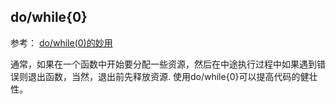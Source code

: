 ## do/while{0}
参考：
[do/while(0)的妙用](http://www.cnblogs.com/wanghetao/archive/2011/11/02/2233545.html)

通常，如果在一个函数中开始要分配一些资源，然后在中途执行过程中如果遇到错误则退出函数，当然，退出前先释放资源. 使用do/while{0}可以提高代码的健壮性。
